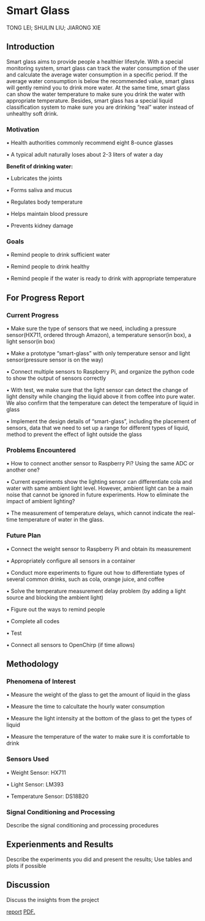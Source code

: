 # Smart Glass
TONG LEI; SHULIN LIU; JIARONG XIE

<h2>Introduction</h2>
<p>Smart glass aims to provide people a healthier lifestyle. With a special monitoring system, smart glass can track the water consumption of the user and calculate the average water consumption in a specific period. If the average water consumption is below the recommended value, smart glass will gently remind you to drink more water. At the same time, smart glass can show the water temperature to make sure you drink the water with appropriate temperature. Besides, smart glass has a special liquid classification system to make sure you are drinking “real” water instead of unhealthy soft drink.<p>
  
<h3>Motivation</h3>
<p>• Health authorities commonly recommend eight 8-ounce glasses<p>
<p>• A typical adult naturally loses about 2-3 liters of water a day<p>
<p><b>Benefit of drinking water:</b></p>
<p>• Lubricates the joints</p>
<p>• Forms saliva and mucus</p>
<p>• Regulates body temperature</p>
<p>• Helps maintain blood pressure</p>
<p>• Prevents kidney damage</p>

<h3>Goals</h3>
<p>• Remind people to drink sufficient water</p>
<p>• Remind people to drink healthy</p>
<p>• Remind people if the water is ready to drink with appropriate temperature</p>

<h2>For Progress Report</h2>
<h3>Current Progress</h3>
<p>• Make sure the type of sensors that we need, including a pressure sensor(HX711, ordered through Amazon), a temperature sensor(in box), a light sensor(in box)</p>
<p>• Make a prototype “smart-glass” with only temperature sensor and light sensor(pressure sensor is on the way)</p> 
<p>• Connect multiple sensors to Raspberry Pi, and organize the python code to show the output of sensors correctly</p>
<p>• With test, we make sure that the light sensor can detect the change of light density while changing the liquid above it from coffee into pure water. We also confirm that the temperature can detect the temperature of liquid in glass</p>
<p>• Implement the design details of “smart-glass”, including the placement of sensors, data that we need to set up a range for different types of liquid, method to prevent the effect of light outside the glass</p>

<h3>Problems Encountered</h3>
<p>• How to connect another sensor to Raspberry Pi? Using the same ADC or another one?</p>
<p>• Current experiments show the lighting sensor can differentiate cola and water with same ambient light level. However, ambient light can be a main noise that cannot be ignored in future experiments. How to eliminate the impact of ambient lighting?</p>
<p>• The measurement of temperature delays, which cannot indicate the real-time temperature of water in the glass.</p>

<h3>Future Plan</h3>
<p>• Connect the weight sensor to Raspberry Pi and obtain its measurement</p>
<p>• Appropriately configure all sensors in a container</p>
<p>• Conduct more experiments to figure out how to differentiate types of several common drinks, such as cola, orange juice, and coffee</p>
<p>• Solve the temperature measurement delay problem (by adding a light source and blocking the ambient light)</p>
<p>• Figure out the ways to remind people</p>
<p>• Complete all codes</p>
<p>• Test</p>
<p>• Connect all sensors to OpenChirp (if time allows)</p>

<h2>Methodology</h2>
<h3>Phenomena of Interest</h3>
<p>• Measure the weight of the glass to get the amount of liquid in the glass</p>
<p>• Measure the time to calcultate the hourly water consumption</p>
<p>• Measure the light intensity at the bottom of the glass to get the types of liquid</p>
<p>• Measure the temperature of the water to make sure it is comfortable to drink</p>

<h3>Sensors Used</h3>
<p>• Weight Sensor: HX711</p>
<p>• Light Sensor: LM393</p>
<p>• Temperature Sensor: DS18B20</p>

<h3>Signal Conditioning and Processing</h3>
<p>Describe the signal conditioning and processing procedures</p>

<h2>Experienments and Results</h2>
<p>Describe the experiments you did and present the results; Use tables and plots if possible</p>

<h2>Discussion</h2>
<p>Discuss the insights from the project</p>

[report](http://12740teamab.github.io/Smart-Glass/syllabus.pdf)
<a href="12740teamab.github.io/Smart-Glass/syllabus.pdf" target="_blank">PDF.</a>
